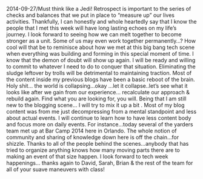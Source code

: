 2014-09-27/Must think like a Jedi!  Retrospect is important to the series of checks and balances that we put in place to “measure up” our lives activities.  Thankfully, I can honestly and whole heartedly say that I know the people that I met this week will have long lasting echoes on my life’s journey.  I look forward to seeing how we can melt together to become stronger as a unit.  Some of us may even work together permanently…?  How cool will that be to reminisce about how we met at this big bang tech scene when everything was building and forming in this special moment of time.  I know that the demon of doubt will show up again.  I will be ready and willing to commit to whatever I need to do to conquer that situation.  Eliminating the sludge leftover by trolls will be detrimental to maintaining traction.  Most of the content inside my previous blogs have been a basic reboot of the brain.  Holy shit... the world is collapsing…okay ...let it collapse..let’s see what it looks like after we gain from our experience… recalculate our approach & rebuild again.  Find what you are looking for, you will.  Being that I am still new to the blogging scene… I will try to mix it up a bit .  Most of my blog content was from me just decompressing from a mental standpoint and less about actual events.  I will continue to learn how to have less content body and focus more on daily events.  For instance…today several of the yarders team met up at Bar Camp 2014 here in Orlando.  The whole notion of community and sharing of knowledge down here is off the chain…for shizzle.  Thanks to all of the people behind the scenes…anybody that has tried to organize anything knows how many moving parts there are to making an event of that size happen.  I look forward to tech week happenings… thanks again to David, Sarah, Brian & the rest of the team for all of your suave maneuvers with class!